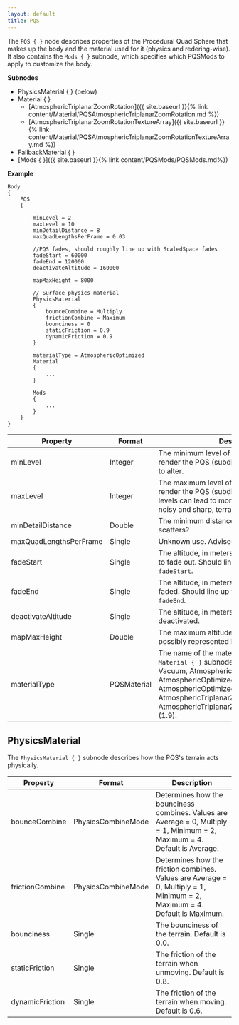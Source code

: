 ```yaml
---
layout: default
title: PQS
---
```

The `PQS { }` node describes properties of the Procedural Quad Sphere that makes up the body and the material used for it (physics and redering-wise). It also contains the `Mods { }` subnode, which specifies which PQSMods to apply to customize the body.

**Subnodes**
* PhysicsMaterial { } (below)
* Material { }
  * [AtmosphericTriplanarZoomRotation]({{ site.baseurl }}{% link content/Material/PQSAtmosphericTriplanarZoomRotation.md %})
  * [AtmosphericTriplanarZoomRotationTextureArray]({{ site.baseurl }}{% link content/Material/PQSAtmosphericTriplanarZoomRotationTextureArray.md %})
* FallbackMaterial { }
* [Mods { }]({{ site.baseurl }}{% link content/PQSMods/PQSMods.md%})

**Example**
```
Body
{
    PQS
    {

        minLevel = 2
        maxLevel = 10
        minDetailDistance = 8
        maxQuadLengthsPerFrame = 0.03

        //PQS fades, should roughly line up with ScaledSpace fades
        fadeStart = 60000
        fadeEnd = 120000
        deactivateAltitude = 160000

        mapMaxHeight = 8000
        
        // Surface physics material
        PhysicsMaterial
        {
            bounceCombine = Multiply
            frictionCombine = Maximum
            bounciness = 0
            staticFriction = 0.9
            dynamicFriction = 0.9
        }

        materialType = AtmosphericOptimized
        Material
        {
            ...
        }

        Mods
        {
            ...
        }
    }
}
```

|Property|Format|Description|
|--------|------|-----------|
|minLevel|Integer|The minimum level of triangles needed to render the PQS (subdivision level). Advised not to alter.|
|maxLevel|Integer|The maximum level of triangles needed to render the PQS (subdivision level). Higher levels can lead to more detailed, yet much more noisy and sharp, terrain.|
|minDetailDistance|Double|The minimum distance needed to render scatters?|
|maxQuadLengthsPerFrame|Single|Unknown use. Advised not to alter.|
|fadeStart|Single|The altitude, in meters, in which the PQS begins to fade out. Should line up with ScaledVersion's `fadeStart`.|
|fadeEnd|Single|The altitude, in meters, in which the PQS is fully faded. Should line up with ScaledVersion's `fadeEnd`.|
|deactivateAltitude|Single|The altitude, in meters, in which the PQS is deactivated.|
|mapMaxHeight|Double|The maximum altitude, in meters, that can be possibly represented by the height map?|
|materialType|PQSMaterial|The name of the material type to use in the `Material { }` subnode. Possible values: Vacuum, AtmosphericBasic, AtmosphericMain, AtmosphericOptimized, AtmosphericExtra, AtmosphericOptimizedFastBlend, AtmosphericTriplanarZoomRotation, AtmosphericTriplanarZoomRotationTextureArray (1.9).|

## PhysicsMaterial
The `PhysicsMaterial { }` subnode describes how the PQS's terrain acts physically.

|Property|Format|Description|
|--------|------|-----------|
|bounceCombine|PhysicsCombineMode|Determines how the bounciness combines. Values are Average = 0, Multiply = 1, Minimum = 2, Maximum = 4. Default is Average.|
|frictionCombine|PhysicsCombineMode|Determines how the friction combines. Values are Average = 0, Multiply = 1, Minimum = 2, Maximum = 4. Default is Maximum.|
|bounciness|Single|The bounciness of the terrain. Default is 0.0.|
|staticFriction|Single|The friction of the terrain when unmoving. Default is 0.8.|
|dynamicFriction|Single|The friction of the terrain when moving. Default is 0.6.|
